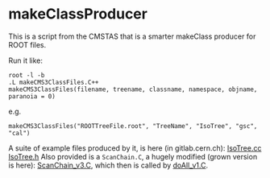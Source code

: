 # makeClassProducer
This is a script from the CMSTAS that is a smarter makeClass producer
for ROOT files.

Run it like:
```
root -l -b
.L makeCMS3ClassFiles.C++
makeCMS3ClassFiles(filename, treename, classname, namespace, objname, paranoia = 0)
```
e.g.
```
makeCMS3ClassFiles("ROOTTreeFile.root", "TreeName", "IsoTree", "gsc", "cal")
```

A suite of example files produced by it, is here (in gitlab.cern.ch):
[IsoTree.cc](https://gitlab.cern.ch/haweber/isotreeinvestigations/-/blob/master/IsoTree.cc)
[IsoTree.h](https://gitlab.cern.ch/haweber/isotreeinvestigations/-/blob/master/IsoTree.h)
Also provided is a `ScanChain.C`, a hugely modified (grown version is
here):
[ScanChain_v3.C](https://gitlab.cern.ch/haweber/isotreeinvestigations/-/blob/master/ScanChain_v3.C),
which then is called by
[doAll_v1.C](https://gitlab.cern.ch/haweber/isotreeinvestigations/-/blob/master/doAll_v1.C).
